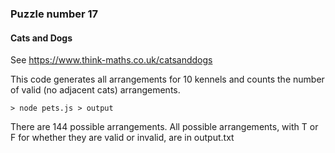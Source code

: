 ### Puzzle number 17
#### Cats and Dogs

See https://www.think-maths.co.uk/catsanddogs

This code generates all arrangements for 10 kennels and counts the number of valid (no adjacent cats) arrangements.

```> node pets.js > output```

There are 144 possible arrangements. All possible arrangements, with T or F for whether they are valid or invalid, are in output.txt
